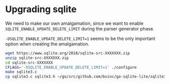 # Upgrading sqlite

We need to make our own amalgamation, since we want to enable `SQLITE_ENABLE_UPDATE_DELETE_LIMIT` during the parser generator phase.

`-DSQLITE_ENABLE_UPDATE_DELETE_LIMIT=1` seems to be the only important option when creating the amalgamation.

```sh
wget https://www.sqlite.org/2018/sqlite-src-XXXXXXX.zip
unzip sqlite-src-XXXXXXX.zip 
cd sqlite-src-XXXXXXX
CFLAGS='-DSQLITE_ENABLE_UPDATE_DELETE_LIMIT=1' ./configure
make sqlite3.c
cp sqlite3.c sqlite3.h ~/go/src/github.com/bvinc/go-sqlite-lite/sqlite3/
```
